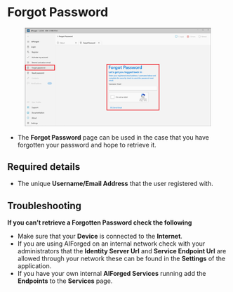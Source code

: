 # Forgot Password

<figure><img src=".gitbook/assets/image (23).png" alt=""><figcaption></figcaption></figure>

* The **Forgot Password** page can be used in the case that you have forgotten your password and hope to retrieve it.

## Required details

* The unique **Username/Email Address** that the user registered with.

## Troubleshooting

**If you can’t retrieve a Forgotten Password check the following**

* Make sure that your **Device** is connected to the **Internet**.
* If you are using AIForged on an internal network check with your administrators that the **Identity Server Url** and **Service Endpoint Url** are allowed through your network these can be found in the **Settings** of the application.
* If you have your own internal **AIForged Services** running add the **Endpoints** to the **Services** page.
